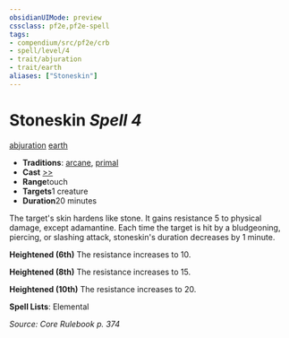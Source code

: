 ```yaml
---
obsidianUIMode: preview
cssclass: pf2e,pf2e-spell
tags:
- compendium/src/pf2e/crb
- spell/level/4
- trait/abjuration
- trait/earth
aliases: ["Stoneskin"]
---
```

# Stoneskin *Spell 4*   
[abjuration](../../Rules/traits/abjuration.md)  [earth](../../Rules/traits/earth.md)  

- **Traditions**: [arcane](../../Rules/traits/arcane.md), [primal](../../Rules/traits/primal.md)
- **Cast** [>>](../../Rules/core-rulebook/chapter-9-playing-the-game.md#Actions "Two-Action") 
- **Range**touch
- **Targets**1 creature
- **Duration**20 minutes

The target's skin hardens like stone. It gains resistance 5 to physical damage, except adamantine. Each time the target is hit by a bludgeoning, piercing, or slashing attack, stoneskin's duration decreases by 1 minute.

**Heightened (6th)** The resistance increases to 10.

**Heightened (8th)** The resistance increases to 15.

**Heightened (10th)** The resistance increases to 20.

**Spell Lists**: Elemental

*Source: Core Rulebook p. 374*